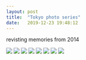 ```yaml
---
layout: post
title:  "Tokyo photo series"
date:   2019-12-23 19:48:12
---
```

revisting memories from 2014

<img src="https://i.imgur.com/Wzhj81l.jpg">

<img src="https://i.imgur.com/FuqqUuc.jpg">

<img src="https://i.imgur.com/RJXcNJY.jpg">

<img src="https://i.imgur.com/M9WkOaz.jpg">

<img src="https://i.imgur.com/kc370ZY.jpg">

<img src="https://i.imgur.com/yxxNr1u.jpg">

<img src="https://i.imgur.com/NzKYWE5.jpg">

<img src="https://i.imgur.com/hm3ZB27.jpg">

